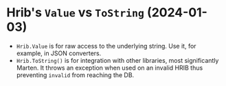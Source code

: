 # Hrib's `Value` vs `ToString` (2024-01-03)

- `Hrib.Value` is for raw access to the underlying string. Use it, for example, in JSON converters.
- `Hrib.ToString()` is for integration with other libraries, most significantly Marten. It throws an exception when used on an invalid HRIB thus preventing `invalid` from reaching the DB.
